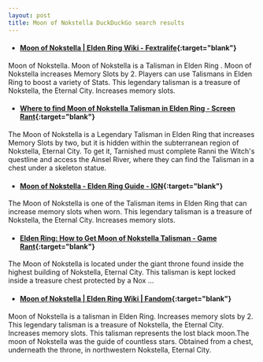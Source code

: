 ```yaml
---
layout: post
title: Moon of Nokstella DuckDuckGo search results
---
```

* #### [Moon of Nokstella | Elden Ring Wiki - Fextralife](https://eldenring.wiki.fextralife.com/Moon+of+Nokstella){:target="blank"}
Moon of Nokstella. Moon of Nokstella is a Talisman in Elden Ring . Moon of Nokstella increases Memory Slots by 2. Players can use Talismans in Elden Ring to boost a variety of Stats. This legendary talisman is a treasure of Nokstella, the Eternal City. Increases memory slots.
* #### [Where to find Moon of Nokstella Talisman in Elden Ring - Screen Rant](https://screenrant.com/elden-ring-moon-nokstella-talisman-location-guide/){:target="blank"}
The Moon of Nokstella is a Legendary Talisman in Elden Ring that increases Memory Slots by two, but it is hidden within the subterranean region of Nokstella, Eternal City. To get it, Tarnished must complete Ranni the Witch's questline and access the Ainsel River, where they can find the Talisman in a chest under a skeleton statue.
* #### [Moon of Nokstella - Elden Ring Guide - IGN](https://www.ign.com/wikis/elden-ring/Moon_of_Nokstella){:target="blank"}
The Moon of Nokstella is one of the Talisman items in Elden Ring that can increase memory slots when worn. This legendary talisman is a treasure of Nokstella, the Eternal City. Increases memory slots.
* #### [Elden Ring: How to Get Moon of Nokstella Talisman - Game Rant](https://gamerant.com/elden-ring-how-get-moon-of-nokstella-talisman/){:target="blank"}
The Moon of Nokstella is located under the giant throne found inside the highest building of Nokstella, Eternal City. This talisman is kept locked inside a treasure chest protected by a Nox ...
* #### [Moon of Nokstella | Elden Ring Wiki | Fandom](https://eldenring.fandom.com/wiki/Moon_of_Nokstella){:target="blank"}
Moon of Nokstella is a talisman in Elden Ring. Increases memory slots by 2. This legendary talisman is a treasure of Nokstella, the Eternal City. Increases memory slots. This talisman represents the lost black moon.The moon of Nokstella was the guide of countless stars. Obtained from a chest, underneath the throne, in northwestern Nokstella, Eternal City.
